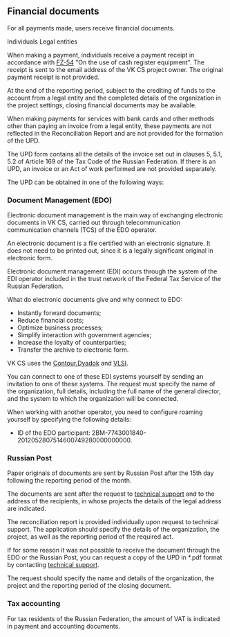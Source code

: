 ## Financial documents
For all payments made, users receive financial documents.

<tabs>
<tablist>
<tab>Individuals</tab>
<tab>Legal entities</tab>
</tablist>
<tabpanel>

When making a payment, individuals receive a payment receipt in accordance with [FZ-54](https://base.garant.ru/12130951/) "On the use of cash register equipment". The receipt is sent to the email address of the VK CS project owner. The original payment receipt is not provided.

</tabpanel>
<tabpanel>

At the end of the reporting period, subject to the crediting of funds to the account from a legal entity and the completed details of the organization in the project settings, closing financial documents may be available.

<warn>

When making payments for services with bank cards and other methods other than paying an invoice from a legal entity, these payments are not reflected in the Reconciliation Report and are not provided for the formation of the UPD.

</warn>

The UPD form contains all the details of the invoice set out in clauses 5, 5.1, 5.2 of Article 169 of the Tax Code of the Russian Federation. If there is an UPD, an invoice or an Act of work performed are not provided separately.

The UPD can be obtained in one of the following ways:

### Document Management (EDO)

Electronic document management is the main way of exchanging electronic documents in VK CS, carried out through telecommunication communication channels (TCS) of the EDO operator.

An electronic document is a file certified with an electronic signature. It does not need to be printed out, since it is a legally significant original in electronic form.

Electronic document management (EDI) occurs through the system of the EDI operator included in the trust network of the Federal Tax Service of the Russian Federation.

What do electronic documents give and why connect to EDO:

- Instantly forward documents;
- Reduce financial costs;
- Optimize business processes;
- Simplify interaction with government agencies;
- Increase the loyalty of counterparties;
- Transfer the archive to electronic form.

VK CS uses the [Contour.Dyadok](https://www.diadoc.ru/) and [VLSI](https://sbis.ru/).

You can connect to one of these EDI systems yourself by sending an invitation to one of these systems. The request must specify the name of the organization, full details, including the full name of the general director, and the system to which the organization will be connected. 

When working with another operator, you need to configure roaming yourself by specifying the following details:

- ID of the EDO participant: 2BM-7743001840-2012052807514600749280000000000.

### Russian Post

Paper originals of documents are sent by Russian Post after the 15th day following the reporting period of the month.

The documents are sent after the request to [technical support](https://mcs.mail.ru/docs/ru/contacts) and to the address of the recipients, in whose projects the details of the legal address are indicated.

The reconciliation report is provided individually upon request to technical support. The application should specify the details of the organization, the project, as well as the reporting period of the required act.

<warn>

If for some reason it was not possible to receive the document through the EDO or the Russian Post, you can request a copy of the UPD in *.pdf format by contacting [technical support](https://mcs.mail.ru/docs/ru/contacts).

The request should specify the name and details of the organization, the project and the reporting period of the closing document.

</warn>

### Tax accounting

For tax residents of the Russian Federation, the amount of VAT is indicated in payment and accounting documents.
</tabpanel>
</tabs>